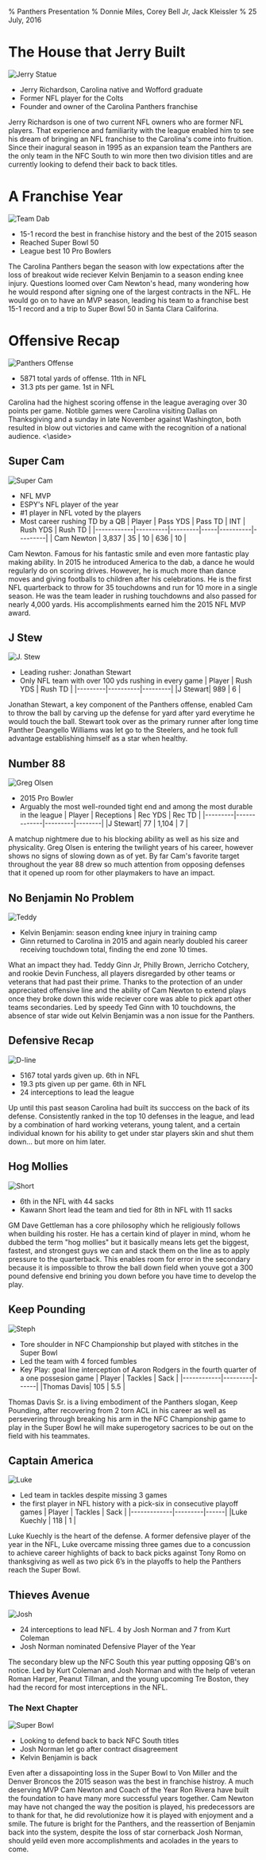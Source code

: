 % Panthers Presentation 
% Donnie Miles, Corey Bell Jr, Jack Kleissler
% 25 July, 2016

# The House that Jerry Built
![](http://prod.images.panthers.clubs.nflcdn.com/image-web/NFL/CDA/data/deployed/prod/PANTHERS/assets/images/imported/CAR/photos/clubimages/2016/07-July/tempsxD95s5ZIP065xo9TvofVsLe8UN2iILQ3oGXFS-spTc--nfl_mezz_1280_1024.jpg?width=960&height=720 "Jerry Statue")

* Jerry Richardson, Carolina native and Wofford graduate
* Former NFL player for the Colts
* Founder and owner of the Carolina Panthers franchise

<aside class="notes">
Jerry Richardson is one of two current NFL owners who are former NFL players. That experience and familiarity with the league enabled him to see his dream of bringing an NFL franchise to the Carolina's come into fruition. Since their inagural season in 1995 as an expansion team the Panthers are the only team in the NFC South to win more then two division titles and are currently looking to defend their back to back titles.
</aside>

# A Franchise Year
![](http://a.fssta.com/content/dam/fsdigital/fscom/nfl/images/2016/02/06/020616-NFL-Carolina-Panthers-dab-late-in-the-game-PI.vresize.1200.675.high.21.jpg "Team Dab")

- 15-1 record the best in franchise history and the best of the 2015 season
- Reached Super Bowl 50
- League best 10 Pro Bowlers

<aside class="notes">
The Carolina Panthers began the season with low expectations after the loss of breakout wide reciever Kelvin Benjamin to a season ending knee injury. Questions loomed over Cam Newton's head, many wondering how he would respond after signing one of the largest contracts in the NFL. He would go on to have an MVP season, leading his team to a franchise best 15-1 record and a trip to Super Bowl 50 in Santa Clara Califorina.
</aside>

# Offensive Recap
![](http://www.charlotteobserver.com/sports/nfl/carolina-panthers/7zle4q/picture49726155/ALTERNATES/FREE_640/FALCONS_PANTHERS1213_333.JPG "Panthers Offense")

- 5871 total yards of offense. 11th in NFL
- 31.3 pts per game. 1st in NFL

<aside class="notes">
Carolina had the highest scoring offense in the league averaging over 30 points per game. Notible games were Carolina visiting Dallas on Thanksgiving and a sunday in late November against Washington, both resulted in blow out victories and came with the recognition of a national audience.
<\aside>

# Super Cam
![](https://i.kinja-img.com/gawker-media/image/upload/idqnzkbfjwjdp8ul49ye.jpg "Super Cam")

- NFL MVP
- ESPY's NFL player of the year
- #1 player in NFL voted by the players
- Most career rushing TD by a QB
| Player     | Pass YDS | Pass TD | INT | Rush YDS | Rush TD |
|------------|----------|---------|-----|----------|---------|
| Cam Newton | 3,837    | 35      | 10  | 636      | 10      |

<aside class="notes">
Cam Newton. Famous for his fantastic smile and even more fantastic play making ability. In 2015 he introduced America to the dab, a dance he would regularly do on scoring drives. However, he is much more than dance moves and giving footballs to children after his celebrations. He is the first NFL quarterback to throw for 35 touchdowns and run for 10 more in a single season. He was the team leader in rushing touchdowns and also passed for nearly 4,000 yards. His accomplishments earned him the 2015 NFL MVP award.
</aside>

# J Stew
![](http://sports.cbsimg.net/u/photos/football/nfl/img25476921.jpg "J. Stew")

- Leading rusher: Jonathan Stewart
- Only NFL team with over 100 yds rushing in every game
| Player  | Rush YDS | Rush TD |
|---------|----------|---------|
|J Stewart| 989     | 6        |

<aside class="notes">
Jonathan Stewart, a key component of the Panthers offense, enabled Cam to throw the ball by carving up the defense for yard after yard everytime he would touch the ball. Stewart took over as the primary runner after long time Panther Deangello Williams was let go to the Steelers, and he took full advantage establishing himself as a star when healthy. 
</aside>

# Number 88
![](http://cdn-s3.si.com/s3fs-public/2016/01/10/mmqb-olsen-greg-sea.jpg "Greg Olsen")

- 2015 Pro Bowler
- Arguably the most well-rounded tight end and among the most durable in the league
| Player  |  Receptions | Rec YDS | Rec TD |
|---------|-------------|---------|--------|
|J Stewart| 77          | 1,104   | 7      |

<aside class="notes">
A matchup nightmere due to his blocking ability as well as his size and physicality. Greg Olsen is entering the twilight years of his career, however shows no signs of slowing down as of yet. By far Cam's favorite target throughout the year 88 drew so much attention from opposing defenses that it opened up room for other playmakers to have an impact.
</aside>

# No Benjamin No Problem
![](https://i.ytimg.com/vi/A3ZWd-PCTmA/maxresdefault.jpg "Teddy")

- Kelvin Benjamin: season ending knee injury in training camp
- Ginn returned to Carolina in 2015 and again nearly doubled his career receiving touchdown total, finding the end zone 10 times.

<aside class="notes">
What an impact they had. Teddy Ginn Jr, Philly Brown, Jerricho Cotchery, and rookie Devin Funchess, all players disregarded by other teams or veterans that had past their prime. Thanks to the protection of an under appreciated offensive line and the ability of Cam Newton to extend plays once they broke down this wide reciever core was able to pick apart other teams secondaries. Led by speedy Ted Ginn with 10 touchdowns, the absence of star wide out Kelvin Benjamin was a non issue for the Panthers.
</aside>

# Defensive Recap
![](https://blog.rukkus.com/wp-content/uploads/2015/11/Carolina-Panthers.jpeg "D-line")

- 5167 total yards given up. 6th in NFL
- 19.3 pts given up per game. 6th in NFL
- 24 interceptions to lead the league

<aside class="notes">
Up until this past season Carolina had built its succcess on the back of its defense. Consistently ranked in the top 10 defenses in the league, and lead by a combination of hard working veterans, young talent, and a certain individual known for his ability to get under star players skin and shut them down... but more on him later.
</aside>

# Hog Mollies
![](http://www.wccbcharlotte.com/wp-content/uploads/2016/01/kawann-short.jpg "Short")

- 6th in the NFL with 44 sacks
- Kawann Short lead the team and tied for 8th in NFL with 11 sacks

<aside class="notes">
GM Dave Gettleman has a core philosophy which he religiously follows when building his roster. He has a certain kind of player in mind, whom he dubbed the term "hog mollies" but it basically means lets get the biggest, fastest, and strongest guys we can and stack them on the line as to apply pressure to the quarterback. This enables room for error in the secondary because it is impossible to throw the ball down field when youve got a 300 pound defensive end brining you down before you have time to develop the play.
</aside>

# Keep Pounding
![](http://cdn-s3.si.com/s3fs-public/styles/si_article_main/public/[current-date:custom:Y]/[current-date:custom:m]/[current-date:custom:d]/steph-curry-custom-keep-pounding-shirt-super-bowl.jpg?itok=M4Cltji7 "Steph")

- Tore shoulder in NFC Championship but played with stitches in the Super Bowl
- Led the team with 4 forced fumbles
- Key Play: goal line interception of Aaron Rodgers in the fourth quarter of a one possesion game
| Player     | Tackles | Sack |
|------------|---------|------|
|Thomas Davis| 105     | 5.5  |

<aside class="notes">
Thomas Davis Sr. is a living embodiment of the Panthers slogan, Keep Pounding, after recovering from 2 torn ACL in his career as well as persevering through breaking his arm in the NFC Championship game to play in the Super Bowl he will make superogetory sacrices to be out on the field with his teammates.
</aside>

# Captain America
![](http://www.charlotteobserver.com/sports/nfl/carolina-panthers/t9fgy6/picture47598360/ALTERNATES/FREE_640/Luke-Kuechly "Luke")

- Led team in tackles despite missing 3 games
- the first player in NFL history with a pick-six in consecutive playoff games
| Player      | Tackles | Sack |
|-------------|---------|------|
|Luke Kuechly | 118     | 1    |

<aside class="notes">
Luke Kuechly is the heart of the defense. A former defensive player of the year in the NFL, Luke overcame missing three games due to a concussion to achieve career highlights of back to back picks against Tony Romo on thanksgiving as well as two pick 6’s in the playoffs to help the Panthers reach the Super Bowl.
</aside>

# Thieves Avenue
![](http://a.fssta.com/content/dam/fsdigital/fscom/nfl/images/2015/09/27/092715-NFL-Carolina-Panthers-Josh-Norman-interception-MM-PI.vresize.1200.675.high.67.jpg "Josh")

- 24 interceptions to lead NFL. 4 by Josh Norman and 7 from Kurt Coleman
- Josh Norman nominated Defensive Player of the Year

<aside class="notes">
The secondary blew up the NFC South this year putting opposing QB's on notice. Led by Kurt Coleman and Josh Norman and with the help of veteran Roman Harper, Peanut Tillman, and the young upcoming Tre Boston, they had the record for most interceptions in the NFL.

# The Next Chapter
![](http://cbssports.com/images/blogs/Super_Bowl_50_Cam_Newton_Press_Conference_Panthers.jpg "Super Bowl")

- Looking to defend back to back NFC South titles
- Josh Norman let go after contract disagreement
- Kelvin Benjamin is back

<aside class="notes">
Even after a dissapointing loss in the Super Bowl to Von Miller and the Denver Broncos the 2015 season was the best in franchise histroy. A much deserving MVP Cam Newton and Coach of the Year Ron Rivera have built the foundation to have many more successful years together. Cam Newton may have not changed the way the position is played, his predecessors are to thank for that, he did revolutionize how it is played with enjoyment and a smile. The future is bright for the Panthers, and the reassertion of Benjamin back into the system, despite the loss of star cornerback Josh Norman, should yeild even more accomplishments and acolades in the years to come. 
</aside>
